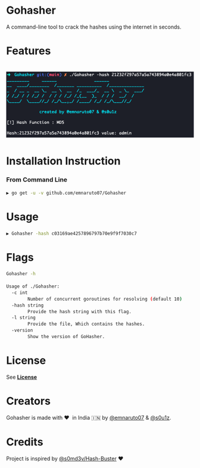 # Gohasher
A command-line tool to crack the hashes using the internet in seconds.

# Features

<h1 align="left">
  <img src="/images/img.png" alt="Gohasher" width="600px"></a>
  <br>
</h1>

# Installation Instruction
### From Command Line
```bash
▶ go get -u -v github.com/emnaruto07/Gohasher
```
# Usage

```bash
▶ Gohasher -hash c03169ae4257896797b70e9f9f7030c7
```
# Flags
```bash
Gohasher -h

Usage of ./Gohasher:
  -c int
        Number of concurrent goroutines for resolving (default 10)
  -hash string
        Provide the hash string with this flag.
  -l string
        Provide the file, Which contains the hashes.
  -version
        Show the version of GoHasher.

```
# License
See **[License](https://github.com/emnaruto07/Gohasher/blob/main/LICENSE)**

# Creators
Gohasher is made with :heart:&nbsp; in India :india: by [@emnaruto07](https://twitter.com/emnaruto07) & [@s0u1z](https://twitter.com/Shreyasbhat4).

# Credits
Project is inspired by [@s0md3v/Hash-Buster](https://github.com/s0md3v/Hash-Buster) ❤️

